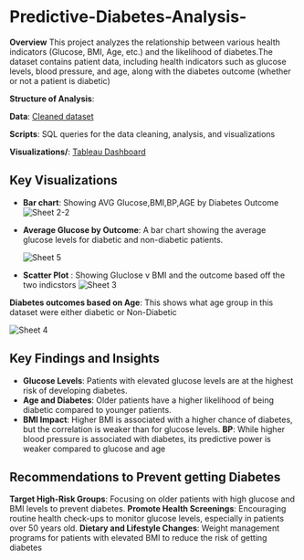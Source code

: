 # Predictive-Diabetes-Analysis-

**Overview**
This project analyzes the relationship between various health indicators (Glucose, BMI, Age, etc.) and the likelihood of diabetes.The dataset contains patient data, including health indicators such as glucose levels, blood pressure, and age, along with the diabetes outcome (whether or not a patient is diabetic)

**Structure of Analysis**:

**Data**: [Cleaned dataset](https://github.com/user-attachments/files/17175934/cleaned_healthcare_diabetes_dataset_v5.copy.csv)

 **Scripts**: SQL queries for the data cleaning, analysis, and visualizations
 
 **Visualizations/**: [Tableau Dashboard](https://public.tableau.com/views/Book2_17275470263770/Dashboard1?:language=en-US&publish=yes&:sid=&:redirect=auth&:display_count=n&:origin=viz_share_link)


## Key Visualizations
- **Bar chart**: Showing AVG Glucose,BMI,BP,AGE by Diabetes Outcome
  ![Sheet 2-2](https://github.com/user-attachments/assets/bedc3430-6820-4573-ad87-53072751bdbf)
  
- **Average Glucose by Outcome**: A bar chart showing the average glucose levels for diabetic and non-diabetic patients.

   ![Sheet 5](https://github.com/user-attachments/assets/fb7a48e6-95ab-4942-8fbd-3030be10f17c)
  
  
- **Scatter Plot** : Showing Gluclose v BMI and the outcome based off the two indicstors
![Sheet 3](https://github.com/user-attachments/assets/11531520-0e05-460b-879f-bd2cafce325b)

**Diabetes outcomes based on Age**: This shows what age group in this dataset were either diabetic or Non-Diabetic 

![Sheet 4](https://github.com/user-attachments/assets/5d3fcbbc-17a3-4552-8278-2bc2fc63b071)


## Key Findings and Insights
- **Glucose Levels**: Patients with elevated glucose levels are at the highest risk of developing diabetes.
- **Age and Diabetes**: Older patients have a higher likelihood of being diabetic compared to younger patients.
- **BMI Impact**: Higher BMI is associated with a higher chance of diabetes, but the correlation is weaker than for glucose levels.
  **BP**: While higher blood pressure is associated with diabetes, its predictive power is weaker compared to glucose and age

## Recommendations to Prevent getting Diabetes 
**Target High-Risk Groups**: Focusing on older patients with high glucose and BMI levels to prevent diabetes.
 **Promote Health Screenings**: Encouraging routine health check-ups to monitor glucose levels, especially in patients over 50 years old.
 **Dietary and Lifestyle Changes**: Weight management programs for patients with elevated BMI to reduce the risk of getting diabetes


